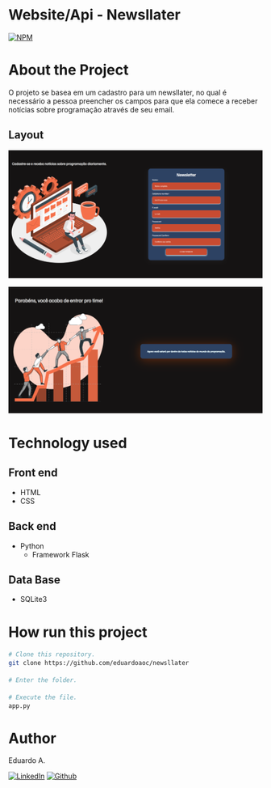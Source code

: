 # Website/Api - Newsllater

[![NPM](https://img.shields.io/npm/l/react)](https://github.com/eduardoaoc/newsllater/blob/main/LICENSE) 

# About the Project
O projeto se basea em um cadastro para um newsllater, no qual é necessário a pessoa preencher os campos para que ela comece a receber notícias sobre programação através de seu email. 
## Layout 
![Layout App](https://github.com/eduardoaoc/newsllater/blob/main/static/newsllater.PNG) 

![Layout App](https://github.com/eduardoaoc/newsllater/blob/main/static/register-confirm.PNG)


# Technology used

## Front end
- HTML
- CSS

## Back end
- Python
  - Framework Flask
## Data Base
- SQLite3


# How run this project

```bash
# Clone this repository.
git clone https://github.com/eduardoaoc/newsllater

# Enter the folder.

# Execute the file.
app.py
```


# Author

Eduardo A.

 [![LinkedIn](https://img.shields.io/badge/LinkedIn-%230077B5.svg?&style=flat-square&logo=linkedin&logoColor=white)](https://www.linkedin.com/in/eduardo-augusto-41436b233/) 
 [![Github](https://img.shields.io/github/followers/eduardoaoc?style=social)](https://github.com/eduardoaoc)

